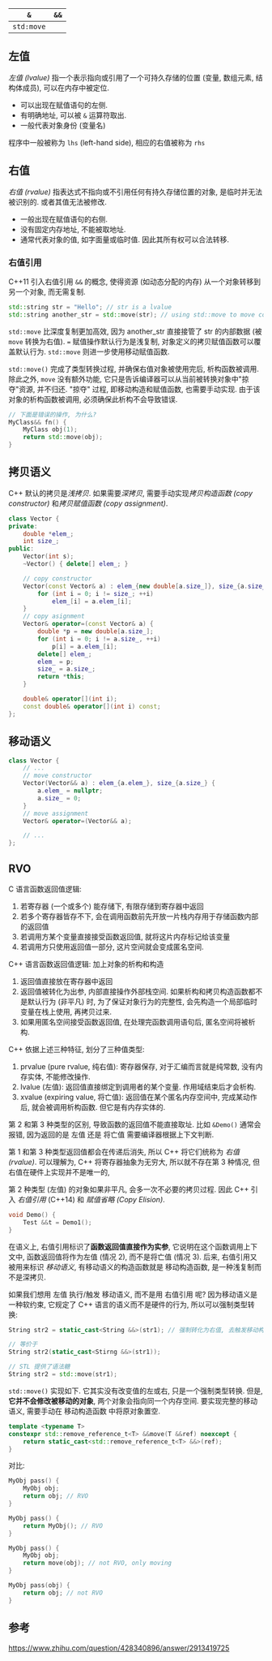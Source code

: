 
| `&` | `&&` |
| -------- | --- |
| `std:move`         |     |

## 左值

*左值 (lvalue)* 指一个表示指向或引用了一个可持久存储的位置 (变量, 数组元素, 结构体成员), 可以在内存中被定位.

- 可以出现在赋值语句的左侧.
- 有明确地址, 可以被 `&` 运算符取出.
- 一般代表对象身份 (变量名)

程序中一般被称为 `lhs` (left-hand side), 相应的右值被称为 `rhs`

## 右值

*右值 (rvalue)* 指表达式不指向或不引用任何有持久存储位置的对象, 是临时并无法被识别的. 或者其值无法被修改.

- 一般出现在赋值语句的右侧.
- 没有固定内存地址, 不能被取地址.
- 通常代表对象的值, 如字面量或临时值. 因此其所有权可以合法转移.

### 右值引用

C++11 引入右值引用 `&&` 的概念, 使得资源 (如动态分配的内存) 从一个对象转移到另一个对象, 而无需复制.

```cpp
std::string str = "Hello"; // str is a lvalue
std::string another_str = std::move(str); // using std::move to move content of str to another_str 
```

`std::move` 比深度复制更加高效, 因为 another_str 直接接管了 str 的内部数据 (被 `move` 转换为右值). `=` 赋值操作默认行为是浅复制, 对象定义的拷贝赋值函数可以覆盖默认行为. `std::move` 则进一步使用移动赋值函数.

`std::move()` 完成了类型转换过程, 并确保右值对象被使用完后, 析构函数被调用. 除此之外, `move` 没有额外功能, 它只是告诉编译器可以从当前被转换对象中"掠夺"资源, 并不归还. "掠夺" 过程, 即移动构造和赋值函数, 也需要手动实现. 由于该对象的析构函数被调用, 必须确保此析构不会导致错误.

```cpp
// 下面是错误的操作, 为什么?
MyClass&& fn() {
	MyClass obj(1);
	return std::move(obj);
}
```

## 拷贝语义

C++ 默认的拷贝是*浅拷贝*. 如果需要*深拷贝*, 需要手动实现*拷贝构造函数 (copy constructor)* 和*拷贝赋值函数 (copy assignment)*.

```cpp
class Vector {
private:
	double *elem_;
	int size_;
public:
	Vector(int s);
	~Vector() { delete[] elem_; }

	// copy constructor
	Vector(const Vector& a) : elem_{new double[a.size_]}, size_{a.size_} {
		for (int i = 0; i != size_; ++i)
			elem_[i] = a.elem_[i];
	}
	// copy asignment 
	Vector& operator=(const Vector& a) {
		double *p = new double[a.size_];
		for (int i = 0; i != a.size_, ++i)
			p[i] = a.elem_[i];
		delete[] elem_;
		elem_ = p;
		size_ = a.size_;
		return *this;
	}

	double& operator[](int i);
	const double& operator[](int i) const;
};
```

## 移动语义

```cpp
class Vector {
	// ...
	// move constructor
	Vector(Vector&& a) : elem_{a.elem_}, size_{a.size_} {
		a.elem_ = nullptr;
		a.size_ = 0;
	}
	// move assignment
	Vector& operator=(Vector&& a);

	// ...
};
```

## RVO

C 语言函数返回值逻辑:
1. 若寄存器 (一个或多个) 能存储下, 有限存储到寄存器中返回
2. 若多个寄存器皆存不下, 会在调用函数前先开放一片栈内存用于存储函数内部的返回值
3. 若调用方某个变量直接接受函数返回值, 就将这片内存标记给该变量
4. 若调用方只使用返回值一部分, 这片空间就会变成匿名空间.

C++ 语言函数返回值逻辑: 加上对象的析构和构造
1. 返回值直接放在寄存器中返回
2. 返回值被转化为出参, 内部直接操作外部栈空间. 如果析构和拷贝构造函数都不是默认行为 (非平凡) 时, 为了保证对象行为的完整性, 会先构造一个局部临时变量在栈上使用, 再拷贝过来.
3. 如果用匿名空间接受函数返回值, 在处理完函数调用语句后, 匿名空间将被析构.

C++ 依据上述三种特征, 划分了三种值类型:
1. prvalue (pure rvalue, 纯右值): 寄存器保存, 对于汇编而言就是纯常数, 没有内存实体, 不能修改操作.
2. lvalue (左值): 返回值直接绑定到调用者的某个变量. 作用域结束后才会析构.
3. xvalue (expiring value, 将亡值): 返回值在某个匿名内存空间中, 完成某动作后, 就会被调用析构函数. 但它是有内存实体的.

第 2 和第 3 种类型的区别, 导致函数的返回值不能直接取址. 比如 `&Demo()` 通常会报错, 因为返回的是 左值 还是 将亡值 需要编译器根据上下文判断. 

第 1 和第 3 种类型返回值都会在传递后消失, 所以 C++ 将它们统称为 *右值 (rvalue)*. 可以理解为, C++ 将寄存器抽象为无穷大, 所以就不存在第 3 种情况, 但右值在硬件上实现并不是唯一的, 

第 2 种类型 (左值) 的对象如果非平凡, 会多一次不必要的拷贝过程. 因此 C++ 引入 *右值引用* (C++14) 和 *赋值省略 (Copy Elision)*.

```cpp
void Demo() {
	Test &&t = Demo1();
}
```

在语义上, 右值引用标识了**函数返回值直接作为实参**, 它说明在这个函数调用上下文中, 函数返回值将作为左值 (情况 2), 而不是将亡值 (情况 3). 后来, 右值引用又被用来标识 *移动语义*, 有移动语义的构造函数就是 移动构造函数, 是一种浅复制而不是深拷贝. 

如果我们想用 左值 执行/触发 移动语义, 而不是用 右值引用 呢? 因为移动语义是一种软约束, 它规定了 C++ 语言的语义而不是硬件的行为, 所以可以强制类型转换:

```cpp
String str2 = static_cast<String &&>(str1); // 强制转化为右值, 去触发移动构造函数

// 等价于 
String str2(static_cast<Stirng &&>(str1));

// STL 提供了语法糖
String str2 = std::move(str1);
```

`std::move()` 实现如下. 它其实没有改变值的左或右, 只是一个强制类型转换. 但是, **它并不会修改被移动的对象**, 两个对象会指向同一个内存空间. 要实现完整的移动语义, 需要手动在 移动构造函数 中将原对象置空.

```cpp
template <typename T>
constexpr std::remove_reference_t<T> &&move(T &&ref) noexcept {
	return static_cast<std::remove_reference_t<T> &&>(ref);
}
```


对比:

```cpp
MyObj pass() {
	MyObj obj;
	return obj; // RVO 
}

MyObj pass() {
	return MyObj(); // RVO
}

MyObj pass() {
	MyObj obj;
	return move(obj); // not RVO, only moving
}

MyObj pass(obj) {
	return obj; // not RVO
}
```


## 参考

https://www.zhihu.com/question/428340896/answer/2913419725

